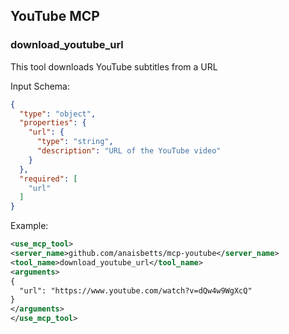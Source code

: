 ## YouTube MCP

### download_youtube_url

This tool downloads YouTube subtitles from a URL

Input Schema:

```json
{
  "type": "object",
  "properties": {
    "url": {
      "type": "string",
      "description": "URL of the YouTube video"
    }
  },
  "required": [
    "url"
  ]
}
```

Example:

```xml
<use_mcp_tool>
<server_name>github.com/anaisbetts/mcp-youtube</server_name>
<tool_name>download_youtube_url</tool_name>
<arguments>
{
  "url": "https://www.youtube.com/watch?v=dQw4w9WgXcQ"
}
</arguments>
</use_mcp_tool>
